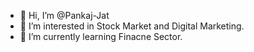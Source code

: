 - 👋 Hi, I’m @Pankaj-Jat
- 👀 I’m interested in Stock Market and Digital Marketing.
- 🌱 I’m currently learning Finacne Sector.

<!---
Pankaj-Jat/Pankaj-Jat is a ✨ special ✨ repository because its `README.md` (this file) appears on your GitHub profile.
You can click the Preview link to take a look at your changes.
--->

